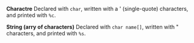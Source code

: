 **Charactre**
	Declared with `char`, written with a ' (single-quote) characters, and printed with `%c`.

**String (arry of characters)**
	Declared with `char name[]`, written with " characters, and printed with `%s`.
